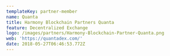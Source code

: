 ```yaml
---
templateKey: partner-member
name: Quanta
title: Harmony Blockchain Partners Quanta
feature: Decentralized Exchange
logo: /images/partners/Harmony-Blockchain-Partner-Quanta.png
web: 'https://quantadex.com/'
date: 2018-05-27T06:46:53.772Z
---
```


